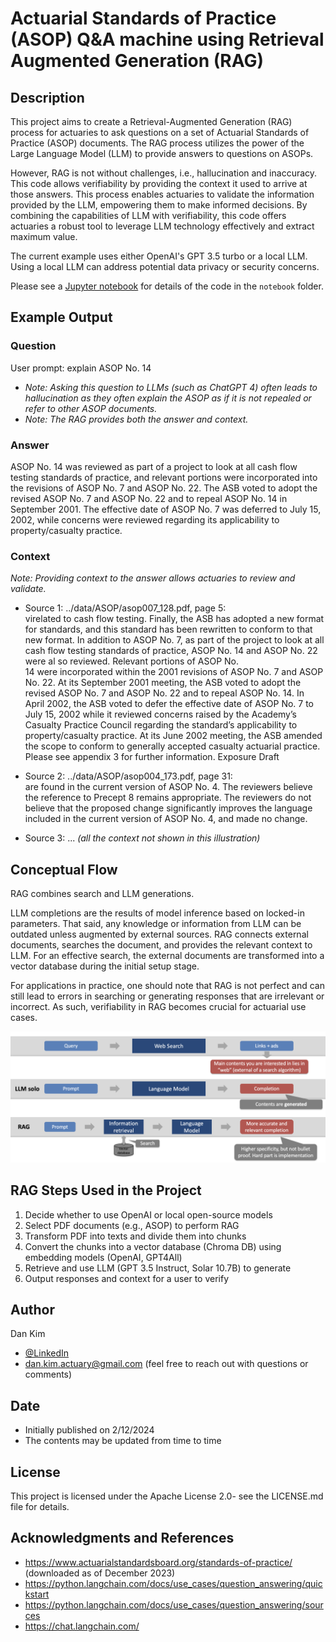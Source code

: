 # Actuarial Standards of Practice (ASOP) Q&A machine using Retrieval Augmented Generation (RAG)
## Description
This project aims to create a Retrieval-Augmented Generation (RAG) process for actuaries to ask questions on a set of Actuarial Standards of Practice (ASOP) documents. The RAG process utilizes the power of the Large Language Model (LLM) to provide answers to questions on ASOPs.

However, RAG is not without challenges, i.e., hallucination and inaccuracy. This code allows verifiability by providing the context it used to arrive at those answers. This process enables actuaries to validate the information provided by the LLM, empowering them to make informed decisions. By combining the capabilities of LLM with verifiability, this code offers actuaries a robust tool to leverage LLM technology effectively and extract maximum value.

The current example uses either OpenAI's GPT 3.5 turbo or a local LLM. Using a local LLM can address potential data privacy or security concerns.

Please see a [Jupyter notebook](./notebook/ASOP_RAG.ipynb) for details of the code in the `notebook` folder.

## Example Output

### Question
User prompt: explain ASOP No. 14  
- *Note: Asking this question to LLMs (such as ChatGPT 4) often leads to hallucination as they often explain the ASOP as if it is not repealed or refer to other ASOP documents.*
- *Note: The RAG provides both the answer and context.*

### Answer
ASOP No. 14 was reviewed as part of a project to look at all cash flow testing standards of practice, and relevant portions were incorporated into the revisions of ASOP No. 7 and ASOP No. 22. The ASB voted to adopt the revised ASOP No. 7 and ASOP No. 22 and to repeal ASOP No. 14 in September 2001. The effective date of ASOP No. 7 was deferred to July 15, 2002, while concerns were reviewed regarding its applicability to property/casualty practice.

### Context
*Note: Providing context to the answer allows actuaries to review and validate.*
- Source 1: ../data/ASOP/asop007_128.pdf, page 5:  
virelated to cash flow testing. Finally, the ASB has adopted a new format for standards, and this standard has been rewritten to conform to that new format. In addition to ASOP No. 7, as part of the project to look at all cash flow testing standards of practice, ASOP No. 14 and ASOP No. 22 were al so reviewed. Relevant portions of ASOP No.  
14 were incorporated within the 2001 revisions of ASOP No. 7 and ASOP No. 22. At its September 2001 meeting, the ASB voted to adopt the revised ASOP No. 7 and ASOP No. 22 and to repeal ASOP No. 14. In April 2002, the ASB voted to defer the effective date of ASOP No. 7 to July 15, 2002 while it reviewed concerns raised by the Academy’s Casualty Practice Council regarding the standard’s applicability to property/casualty practice. At its June 2002 meeting, the ASB amended the scope to conform to generally accepted casualty actuarial practice. Please see appendix 3 for further information. Exposure Draft

- Source 2: ../data/ASOP/asop004_173.pdf, page 31:  
are found in the current version of ASOP No. 4. The reviewers believe the reference to Precept 8 remains appropriate. The reviewers do not believe that the proposed change significantly improves the language included in the current version of ASOP No. 4, and made no change.  

- Source 3: ... *(all the context not shown in this illustration)*

## Conceptual Flow
RAG combines search and LLM generations.  

LLM completions are the results of model inference based on locked-in parameters. That said, any knowledge or information from LLM can be outdated unless augmented by external sources. RAG connects external documents, searches the document, and provides the relevant context to LLM. For an effective search, the external documents are transformed into a vector database during the initial setup stage.  

For applications in practice, one should note that RAG is not perfect and can still lead to errors in searching or generating responses that are irrelevant or incorrect. As such, verifiability in RAG becomes crucial for actuarial use cases.

![RAG concept](./images/RAG_concept.png)

## RAG Steps Used in the Project
1. Decide whether to use OpenAI or local open-source models
2. Select PDF documents (e.g., ASOP) to perform RAG
3. Transform PDF into texts and divide them into chunks
4. Convert the chunks into a vector database (Chroma DB) using embedding models (OpenAI, GPT4All)
5. Retrieve and use LLM (GPT 3.5 Instruct, Solar 10.7B) to generate
6. Output responses and context for a user to verify

## Author
Dan Kim 

- [@LinkedIn](https://www.linkedin.com/in/dan-kim-4aaa4b36/)
- dan.kim.actuary@gmail.com (feel free to reach out with questions or comments)

## Date
- Initially published on 2/12/2024
- The contents may be updated from time to time
  
## License
This project is licensed under the Apache License 2.0- see the LICENSE.md file for details.

## Acknowledgments and References
- https://www.actuarialstandardsboard.org/standards-of-practice/ (downloaded as of December 2023)
- https://python.langchain.com/docs/use_cases/question_answering/quickstart
- https://python.langchain.com/docs/use_cases/question_answering/sources
- https://chat.langchain.com/
